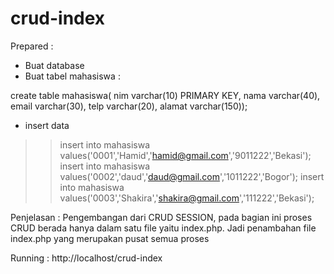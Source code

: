 # crud-index
Prepared :
- Buat database 
- Buat tabel mahasiswa :

create table mahasiswa(
nim varchar(10) PRIMARY KEY,
nama varchar(40),
email varchar(30),
telp varchar(20),
alamat varchar(150));

- insert data 

>> insert into mahasiswa values('0001','Hamid','hamid@gmail.com','9011222','Bekasi');
>> insert into mahasiswa values('0002','daud','daud@gmail.com','1011222','Bogor');
>> insert into mahasiswa values('0003','Shakira','shakira@gmail.com','111222','Bekasi');

Penjelasan :
Pengembangan dari CRUD SESSION, pada bagian ini proses CRUD berada hanya dalam satu file yaitu index.php. 
Jadi penambahan file index.php yang merupakan pusat semua proses


Running :
http://localhost/crud-index
